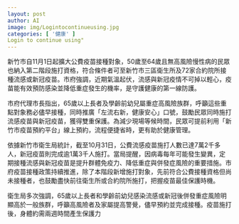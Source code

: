 ```yaml
---
layout: post
author: AI
image: img/Logintocontinueusing.jpg
categories: [ '健康' ]
Login to continue using"
---
```

新竹市自11月1日起擴大公費疫苗接種對象，50歲至64歲且無高風險慢性病的民眾也納入第二階段施打資格，符合條件者可至新竹市三區衛生所及72家合約院所接種流感或新冠疫苗。市府強調，近期氣溫起伏，流感與新冠疫情不可掉以輕心，疫苗能有效預防感染並降低重症發生的機率，是守護健康的第一線防護。

市府代理市長指出，65歲以上長者及學齡前幼兒屬重症高風險族群，呼籲這些重點對象務必儘早接種，同時推廣「左流右新，健康安心」口號，鼓勵民眾同時施打流感疫苗與新冠疫苗，獲得雙重保護。為減少現場等候時間，民眾可提前利用「新竹市疫苗預約平台」線上預約，流程便捷省時，更有助於健康管理。

依據新竹市衛生局統計，截至10月31日，公費流感疫苗施打人數已達7萬2千多人，新冠疫苗則完成逾1萬3千人施打。當局提醒，因病毒每年可能發生變異，定期接種流感與新冠疫苗是提升群體免疫力、降低重症與併發症風險的重要措施。市府疫苗接種政策持續推進，除了本階段新增施打對象，先前符合公費接種資格但尚未接種者，也鼓勵盡快前往衛生所或合約院所施打，把握疫苗最佳保護時機。

衛生局多次強調，65歲以上長者和學齡前幼兒感染流感或新冠後併發重症風險明顯高於一般族群，呼籲高風險者及家屬提高警覺，儘早預約並完成接種。疫苗施打後，身體約需兩週時間產生保護力